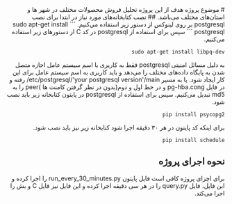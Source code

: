 <div dir="rtl">
# موضوع پروژه
هدف از این پروژه تحلیل فروش محصولات مختلف در شهر ها و استان‌های مختلف می‌باشد.
## نصب کتابخانه‌های مورد نیاز
در ابتدا برای نصب postgresql بر روی لینوکس از دستور زیر استفاده می‌کنیم.
```
sudo apt-get install postgresql
```
سپس برای استفاده از postgresql در کد C از دستورهای زیر استفاده می‌کنیم.

```
sudo apt-get install libpq-dev
```
 به دلیل مسائل امنیتی postgresql فقط به کاریری با اسم سیستم عامل اجازه متصل شدن به پایگاه داده‌های مختلف را می‌دهد و باید کاربری به اسم سیستم عامل برای این کار ایجاد شود.
 یا به مسیر etc/postgresql/'your postgresql version'/main/ رفته و در فایل pg-hba.cong و در خط اول و دوم(بدون در نظر گرفتن کامنت ها )peer را به md5 تبدیل می‌کنیم.
سپس برای استفاده از postgresql در پایتون کتابخانه زیر باید نصب شود.

```
pip install psycopg2
```
برای اینکه کد پایتون در هر ۳۰ دقیقه اجرا شود کتابخانه زیر نیز باید نصب شود.

```
pip install schedule
```
## نحوه اجرای پروژه
برای اچزای پروژه کافی است فایل پایتون run_every_30_minutes.py را اجرا کرده و ابن فایل، فایل query.py را در هر سی دقیقه اجرا کرده و این فایل نیز فایل C و بش را اجرا می‌کند. 

</div>

